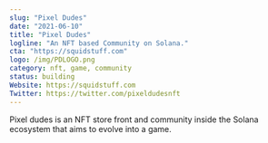 ```yaml
---
slug: "Pixel Dudes"
date: "2021-06-10"
title: "Pixel Dudes" 
logline: "An NFT based Community on Solana."
cta: "https://squidstuff.com"
logo: /img/PDLOGO.png
category: nft, game, community
status: building
Website: https://squidstuff.com
Twitter: https://twitter.com/pixeldudesnft
---
```

Pixel dudes is an NFT store front and community inside the Solana ecosystem that aims to evolve into a game.
